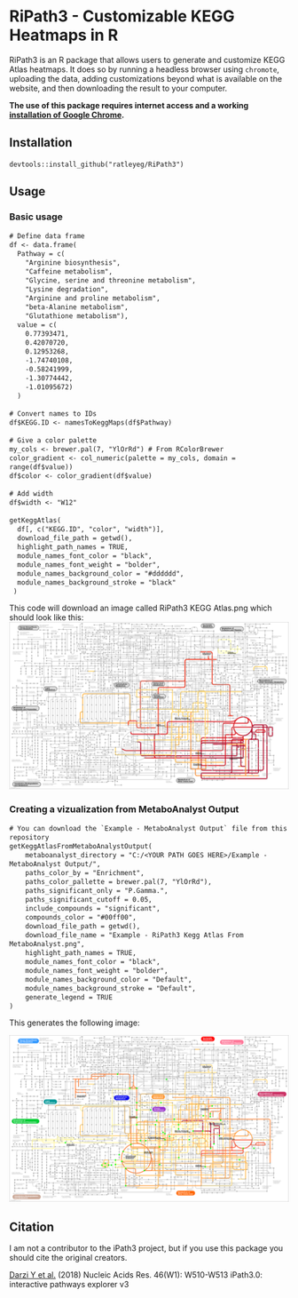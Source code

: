 # RiPath3 - Customizable KEGG Heatmaps in R
RiPath3 is an R package that allows users to generate and customize KEGG Atlas heatmaps. It does so by running a headless browser using `chromote`, uploading the data, adding customizations beyond what is available on the website, and then downloading the result to your computer. 

**The use of this package requires internet access and a working [installation of Google Chrome](https://support.google.com/chrome/answer/95346?hl=en&co=GENIE.Platform%3DDesktop).**

## Installation
```
devtools::install_github("ratleyeg/RiPath3")
```

## Usage
### Basic usage
```
# Define data frame
df <- data.frame(
  Pathway = c(
    "Arginine biosynthesis",
    "Caffeine metabolism",
    "Glycine, serine and threonine metabolism",
    "Lysine degradation",
    "Arginine and proline metabolism",
    "beta-Alanine metabolism",
    "Glutathione metabolism"),
  value = c(
    0.77393471,
    0.42070720,
    0.12953268,
    -1.74740108,
    -0.58241999,
    -1.30774442,
    -1.01095672)
  )

# Convert names to IDs
df$KEGG.ID <- namesToKeggMaps(df$Pathway)

# Give a color palette
my_cols <- brewer.pal(7, "YlOrRd") # From RColorBrewer
color_gradient <- col_numeric(palette = my_cols, domain = range(df$value))
df$color <- color_gradient(df$value)

# Add width
df$width <- "W12"

getKeggAtlas(
  df[, c("KEGG.ID", "color", "width")],
  download_file_path = getwd(),
  highlight_path_names = TRUE,
  module_names_font_color = "black",
  module_names_font_weight = "bolder",
  module_names_background_color = "#dddddd",
  module_names_background_stroke = "black"
 )
```
This code will download an image called RiPath3 KEGG Atlas.png which should look like this:
![Example - RiPath3 KEGG Atlas.png](https://github.com/ratleyge/RiPath3/blob/main/Example%20-%20RiPath3%20Kegg%20Atlas.png)

### Creating a vizualization from MetaboAnalyst Output
```
# You can download the `Example - MetaboAnalyst Output` file from this repository
getKeggAtlasFromMetaboAnalystOutput(
    metaboanalyst_directory = "C:/<YOUR PATH GOES HERE>/Example - MetaboAnalyst Output/",
    paths_color_by = "Enrichment",
    paths_color_pallette = brewer.pal(7, "YlOrRd"),
    paths_significant_only = "P.Gamma.",
    paths_significant_cutoff = 0.05,
    include_compounds = "significant",
    compounds_color = "#00ff00",
    download_file_path = getwd(),
    download_file_name = "Example - RiPath3 Kegg Atlas From MetaboAnalyst.png",
    highlight_path_names = TRUE,
    module_names_font_color = "black",
    module_names_font_weight = "bolder",
    module_names_background_color = "Default",
    module_names_background_stroke = "Default",
    generate_legend = TRUE
)
```
This generates the following image: 

![[Example - RiPath3 KEGG Atlas From MetaboAnalyst.png](https://github.com/ratleyge/RiPath3/blob/main/Example%20-%20RiPath3%20Kegg%20Atlas%20From%20MetaboAnalyst.png)](https://github.com/ratleyge/RiPath3/blob/main/Example%20-%20RiPath3%20Kegg%20Atlas%20From%20MetaboAnalyst.png)

## Citation
I am not a contributor to the iPath3 project, but if you use this package you should cite the original creators. 

[Darzi Y et al.](https://doi.org/10.1093/nar/gky299) (2018) Nucleic Acids Res. 46(W1): W510-W513 iPath3.0: interactive pathways explorer v3
